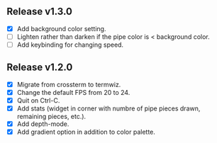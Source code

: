 ## Release v1.3.0

- [x] Add background color setting.
- [ ] Lighten rather than darken if the pipe color is < background color.
- [ ] Add keybinding for changing speed.

## Release v1.2.0

- [x] Migrate from crossterm to termwiz.
- [x] Change the default FPS from 20 to 24.
- [x] Quit on Ctrl-C.
- [x] Add stats (widget in corner with numbre of pipe pieces drawn, remaining pieces, etc.).
- [x] Add depth-mode.
- [x] Add gradient option in addition to color palette.
